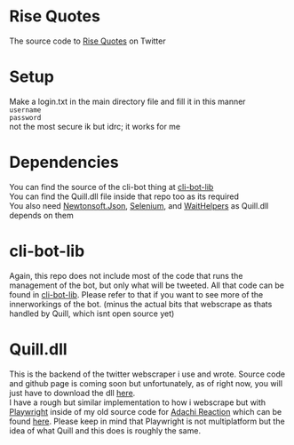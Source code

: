 # Rise Quotes
 The source code to [Rise Quotes](https://x.com/rise_quotes) on Twitter

# Setup
 Make a login.txt in the main directory file and fill it in this manner\
 	```username```\
  ```password```\
 not the most secure ik but idrc; it works for me

# Dependencies
 You can find the source of the cli-bot thing at [cli-bot-lib](https://github.com/DogeDoge17/cli-bot-lib)\
 You can find the Quill.dll file inside that repo too as its required\
 You also need [Newtonsoft.Json](https://www.nuget.org/packages/newtonsoft.json/), [Selenium](https://www.nuget.org/packages/selenium.webdriver), and [WaitHelpers](https://www.nuget.org/packages/SeleniumExtras.WaitHelpers) as Quill.dll depends on them

# cli-bot-lib
 Again, this repo does not include most of the code that runs the management of the bot, but only what will be tweeted. All that code can be found in [cli-bot-lib](https://github.com/DogeDoge17/cli-bot-lib). Please refer to that if you want to see more of the innerworkings of the bot. (minus the actual bits that webscrape as thats handled by Quill, which isnt open source yet)

# Quill.dll
 This is the backend of the twitter webscraper i use and wrote. Source code and github page is coming soon but unfortunately, as of right now, you will just have to download the dll [here](https://github.com/DogeDoge17/cli-bot-lib/blob/main/Quill.dll).\
 I have a rough but similar implementation to how i webscrape but with [Playwright](https://playwright.dev/dotnet/) inside of my old source code for [Adachi Reaction](https://github.com/DogeDoge17/adachi-reaction-bot-open/) which can be found [here](https://github.com/DogeDoge17/adachi-reaction-bot-open/blob/master/Form1.cs#L181). Please keep in mind that Playwright is not multiplatform but the idea of what Quill and this does is roughly the same.

